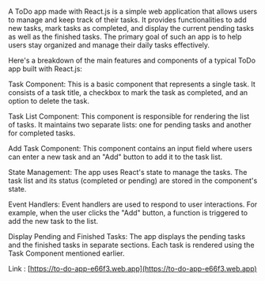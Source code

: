 A ToDo app made with React.js is a simple web application that allows users to manage and keep track of their tasks. It provides functionalities to add new tasks, mark tasks as completed, and display the current pending tasks as well as the finished tasks. The primary goal of such an app is to help users stay organized and manage their daily tasks effectively.

Here's a breakdown of the main features and components of a typical ToDo app built with React.js:

Task Component: This is a basic component that represents a single task. It consists of a task title, a checkbox to mark the task as completed, and an option to delete the task.

Task List Component: This component is responsible for rendering the list of tasks. It maintains two separate lists: one for pending tasks and another for completed tasks.

Add Task Component: This component contains an input field where users can enter a new task and an "Add" button to add it to the task list.

State Management: The app uses React's state to manage the tasks. The task list and its status (completed or pending) are stored in the component's state.

Event Handlers: Event handlers are used to respond to user interactions. For example, when the user clicks the "Add" button, a function is triggered to add the new task to the list.

Display Pending and Finished Tasks: The app displays the pending tasks and the finished tasks in separate sections. Each task is rendered using the Task Component mentioned earlier.

Link : [https://to-do-app-e66f3.web.app](https://to-do-app-e66f3.web.app)
